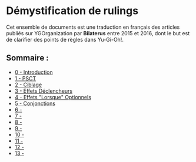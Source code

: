# Démystification de rulings

Cet ensemble de documents est une traduction en français des articles publiés sur YGOrganization par **Bilaterus** entre 2015 et 2016, dont le but est de clarifier des points de règles dans Yu-Gi-Oh!.

## Sommaire :
- [0 - Introduction](0_Introduction.md)
- [1 - PSCT](1_PSCT.md)
- [2 - Ciblage](2_Ciblage.md)
- [3 - Effets Déclencheurs](3_Effets_Declencheurs.md)
- [4 - Effets "Lorsque" Optionnels](4_When_Optionnels.md)
- [5 - Conjonctions](5_Conjonctions.md)
- [6 - ]()
- [7 - ]()
- [8 - ]()
- [9 - ]()
- [10 - ]()
- [11 - ]()
- [12 - ]()
- [13 - ]()
